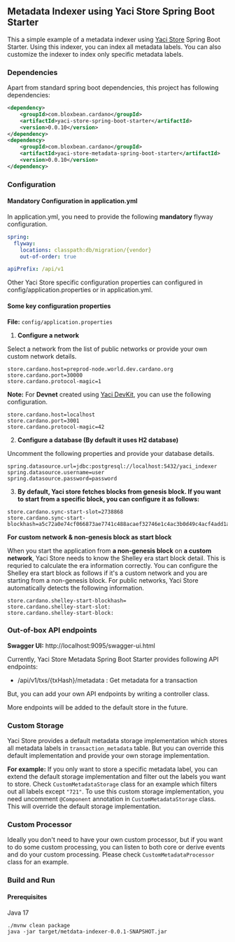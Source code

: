 ## Metadata Indexer using Yaci Store Spring Boot Starter

This a simple example of a metadata indexer using [Yaci Store](https://github.com/bloxbean/yaci-store) Spring Boot Starter.
Using this indexer, you can index all metadata labels. You can also customize the indexer to index only specific metadata labels.

### Dependencies

Apart from standard spring boot dependencies, this project has following dependencies:

```xml
<dependency>
    <groupId>com.bloxbean.cardano</groupId>
    <artifactId>yaci-store-spring-boot-starter</artifactId>
    <version>0.0.10</version>
</dependency>
<dependency>
    <groupId>com.bloxbean.cardano</groupId>
    <artifactId>yaci-store-metadata-spring-boot-starter</artifactId>
    <version>0.0.10</version>
</dependency>
```
### Configuration

#### Mandatory Configuration in application.yml 
In application.yml, you need to provide the following **mandatory** flyway configuration.

```yaml
spring:
  flyway:
    locations: classpath:db/migration/{vendor}
    out-of-order: true

apiPrefix: /api/v1
```
Other Yaci Store specific configuration properties can configured in config/application.properties or in application.yml.

#### Some key configuration properties
**File:** ``config/application.properties``

1. **Configure a network**

Select a network from the list of public networks or provide your own custom network details.

```
store.cardano.host=preprod-node.world.dev.cardano.org
store.cardano.port=30000
store.cardano.protocol-magic=1
```

**Note:** For **Devnet** created using [Yaci DevKit](https://github.com/bloxbean/yaci-devkit), you can use the following configuration.

```
store.cardano.host=localhost
store.cardano.port=3001
store.cardano.protocol-magic=42
```

2. **Configure a database (By default it uses H2 database)**

Uncomment the following properties and provide your database details.

```
spring.datasource.url=jdbc:postgresql://localhost:5432/yaci_indexer
spring.datasource.username=user
spring.datasource.password=password
```

3. **By default, Yaci store fetches blocks from genesis block. If you want to start from a specific block, you can configure it as follows:**

```
store.cardano.sync-start-slot=2738868
store.cardano.sync-start-blockhash=a5c72a0e74cf066873ae7741c488acaef32746e1c4ac3b0d49c4acf4add1a47c
```

**For custom network & non-genesis block as start block**

When you start the application from **a non-genesis block** on **a custom network**, Yaci Store needs to know the Shelley era start block detail. This is requried to calculate
the era information correctly. You can configure the Shelley era start block as follows if it's a custom network and you are starting from a
non-genesis block.
For public networks, Yaci Store automatically detects the following information.

```shell
store.cardano.shelley-start-blockhash= 
store.cardano.shelley-start-slot:
store.cardano.shelley-start-block: 
```

### Out-of-box API endpoints

**Swagger UI:**  http://localhost:9095/swagger-ui.html

Currently, Yaci Store Metadata Spring Boot Starter provides following API endpoints:

- /api/v1/txs/{txHash}/metadata : Get metadata for a transaction

But, you can add your own API endpoints by writing a controller class.

More endpoints will be added to the default store in the future.

### Custom Storage

Yaci Store provides a default metadata storage implementation which stores all metadata labels in ``transaction_metadata`` table.
But you can override this default implementation and provide your own storage implementation.

**For example:**
If you only want to store a specific metadata label, you can extend the default storage implementation and filter out the labels you want to store.
Check ``CustomMetadataStorage`` class for an example which filters out all labels except ``"721"``.
To use this custom storage implementation, you need uncomment ``@Component`` annotation in ``CustomMetadataStorage`` class. This will override the default storage implementation.

### Custom Processor 
Ideally you don't need to have your own custom processor, but if you want to do some custom processing, you can listen to
both core or derive events and do your custom processing.
Please check ``CustomMetadataProcessor`` class for an example.

### Build and Run

#### Prerequisites

Java 17

```
./mvnw clean package
java -jar target/metdata-indexer-0.0.1-SNAPSHOT.jar
```
